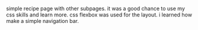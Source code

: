 simple recipe page with other subpages.
it was a good chance to use my css skills and learn more.
css flexbox was used for the layout.
i learned how make a simple navigation bar.
